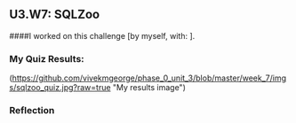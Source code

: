 ## U3.W7: SQLZoo

####I worked on this challenge [by myself, with: ].



### My Quiz Results:
<!-- Include the link to your image (saved in the imgs folder) to display it inline. -->
(https://github.com/vivekmgeorge/phase_0_unit_3/blob/master/week_7/imgs/sqlzoo_quiz.jpg?raw=true "My results image")





### Reflection